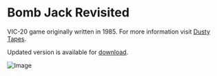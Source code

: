# Bomb Jack Revisited

VIC-20 game originally written in 1985. For more information visit
[Dusty Tapes](https://ops.github.io/Dusty-Tapes/).

Updated version is available for [download](https://ops.github.io/BJR/).

![Image](https://ops.github.io/Dusty-Tapes/bombjack/screenshot1.png)
